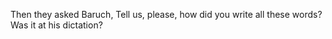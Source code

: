 Then they asked Baruch, Tell us, please, how did you write all these words? Was it at his dictation?
